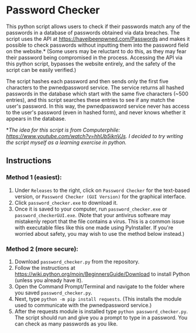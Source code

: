 # Password Checker
This python script allows users to check if their passwords match any of the passwords in a database of passwords obtained via data breaches. The script uses the API at https://haveibeenpwned.com/Passwords and makes it possible to check passwords without inputting them into the password field on the website.* (Some users may be reluctant to do this, as they may fear their password being compromised in the process. Accessing the API via this python script, bypasses the website entirely, and the safety of the script can be easily verified.) 

The script hashes each password and then sends only the first five characters to the pwnedpassword service. The service returns all hashed passwords in the database which start with the same five characters (~500 entries), and this script searches these entries to see if any match the user's password. In this way, the pwnedpassword service never has access to the user's password (even in hashed form), and never knows whether it appears in the database.

**The idea for this script is from Computerphile: https://www.youtube.com/watch?v=hhUb5iknVJs. I decided to try writing the script myself as a learning exercise in python.*

## Instructions

### Method 1 (easiest):
1. Under `Releases` to the right, click on `Password Checker` for the text-based version, or `Password Checker (GUI Version)` for the graphical interface.
2. Click `password_checker.exe` to download it.
3. Once it is saved to your computer, run `password_checker.exe` or `password_checkerGUI.exe`.
(Note that your antivirus software may mistakenly report that the file contains a virus. This is a common issue with executable files like this one made using PyInstaller. If you're worried about safety, you may wish to use the method below instead.)

### Method 2 (more secure):
1. Download `password_checker.py` from the repository.
2. Follow the instructions at https://wiki.python.org/moin/BeginnersGuide/Download to install Python (unless you already have it).
3. Open the Command Prompt/Terminal and navigate to the folder where you saved `password_checker.py`. 
4. Next, type `python -m pip install requests`. (This installs the module used to communicate with the pwnedpassword service.)
5. After the requests module is installed type `python password_checker.py`. The script should run and give you a prompt to type in a password. You can check as many passwords as you like.

